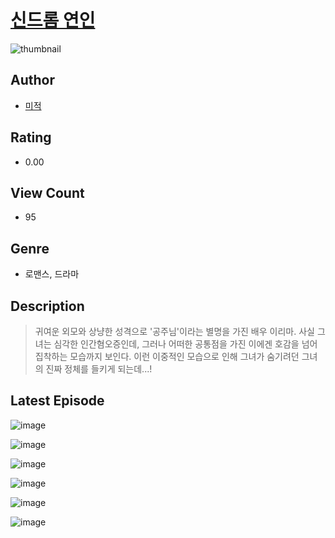 # [신드롬 연인](https://comic.naver.com/bestChallenge/list?titleId=810455)
![thumbnail](https://image-comic.pstatic.net/user_contents_data/challenge_comic/2023/05/23/366259/upload_3774972187558228023_480x623.jpeg)

## Author
- [미적](https://comic.naver.com/artistTitle?id=366259)

## Rating
- 0.00

## View Count
- 95

## Genre
- 로맨스, 드라마

## Description
> 귀여운 외모와 상냥한 성격으로 '공주님'이라는 별명을 가진 배우 이리마. 사실 그녀는 심각한 인간혐오증인데, 그러나 어떠한 공통점을 가진 이에겐 호감을 넘어 집착하는 모습까지 보인다. 이런 이중적인 모습으로 인해 그녀가 숨기려던 그녀의 진짜 정체를 들키게 되는데...!


## Latest Episode
![image](https://image-comic.pstatic.net/user_contents_data/challenge_comic/2023/05/23/366259/upload_7089001371632021808.jpeg)

![image](https://image-comic.pstatic.net/user_contents_data/challenge_comic/2023/05/23/366259/upload_7147553699457818979.jpeg)

![image](https://image-comic.pstatic.net/user_contents_data/challenge_comic/2023/05/23/366259/upload_3761693398461407798.jpeg)

![image](https://image-comic.pstatic.net/user_contents_data/challenge_comic/2023/05/23/366259/upload_3834361212845711671.jpeg)

![image](https://image-comic.pstatic.net/user_contents_data/challenge_comic/2023/05/23/366259/upload_3559363669671818850.jpeg)

![image](https://image-comic.pstatic.net/user_contents_data/challenge_comic/2023/05/23/366259/upload_3847589415848338737.jpeg)
